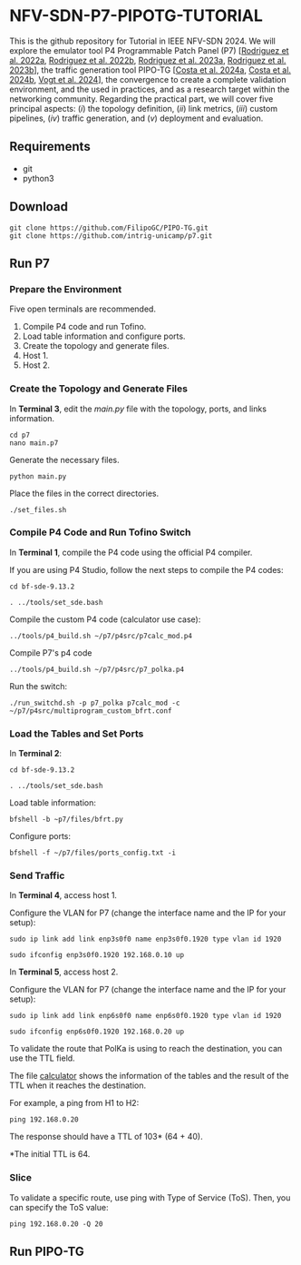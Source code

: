 # NFV-SDN-P7-PIPOTG-TUTORIAL

This is the github repository for Tutorial in IEEE NFV-SDN 2024. We will explore the emulator tool P4 Programmable Patch Panel (P7) [[Rodriguez et al. 2022a](https://opennetworking.org/wp-content/uploads/2022/05/Fabricio-Rodriguez-Final-Slide-Deck-1.pdf), [Rodriguez et  al. 2022b](https://doi.org/10.1145/3546037.3546046), [Rodriguez et al. 2023a](https://doi.org/10.5753/sbrc_estendido.2023.759), [Rodriguez et al. 2023b](https://doi.org/10.1109/NetSoft57336.2023.10175488)], the traffic generation tool PIPO-TG [[Costa et al. 2024a](https://doi.org/10.1109/NOMS59830.2024.10575636), [Costa et al. 2024b](https://doi.org/10.5753/sbrc_estendido.2024.3381), [Vogt et al. 2024](https://doi.org/10.1145/3672202.3673743)], the convergence to create a complete validation environment, and the used in practices, and as a research target within the networking community. Regarding the practical part, we will cover five principal aspects: (*i*) the topology definition, (*ii*) link metrics, (*iii*) custom pipelines, (*iv*) traffic generation, and (*v*) deployment and evaluation.

## Requirements

- git 
- python3

## Download

```
git clone https://github.com/FilipoGC/PIPO-TG.git
git clone https://github.com/intrig-unicamp/p7.git

```

## Run P7

### Prepare the Environment

Five open terminals are recommended.

1. Compile P4 code and run Tofino.
2. Load table information and configure ports.
3. Create the topology and generate files.
4. Host 1.
5. Host 2.

### Create the Topology and Generate Files

In **Terminal 3**, edit the *main.py* file with the topology, ports, and links information.

```
cd p7
nano main.p7
```

Generate the necessary files.
```
python main.py
```

Place the files in the correct directories.
```
./set_files.sh
```

### Compile P4 Code and Run Tofino Switch

In **Terminal 1**, compile the P4 code using the official P4 compiler.

If you are using P4 Studio, follow the next steps to compile the P4 codes:

```
cd bf-sde-9.13.2
```
```
. ../tools/set_sde.bash
```
Compile the custom P4 code (calculator use case):
```
../tools/p4_build.sh ~/p7/p4src/p7calc_mod.p4 
```
Compile P7's p4 code

```
../tools/p4_build.sh ~/p7/p4src/p7_polka.p4
```

Run the switch:

```
./run_switchd.sh -p p7_polka p7calc_mod -c ~/p7/p4src/multiprogram_custom_bfrt.conf
```

### Load the Tables and Set Ports

In **Terminal 2**:
```
cd bf-sde-9.13.2
```
```
. ../tools/set_sde.bash
```
Load table information:
```
bfshell -b ~p7/files/bfrt.py
```
Configure ports:
```
bfshell -f ~/p7/files/ports_config.txt -i
```

### Send Traffic

In **Terminal 4**, access host 1.

Configure the VLAN for P7 (change the interface name and the IP for your setup):

```
sudo ip link add link enp3s0f0 name enp3s0f0.1920 type vlan id 1920
```
```
sudo ifconfig enp3s0f0.1920 192.168.0.10 up
```

In **Terminal 5**, access host 2.

Configure the VLAN for P7 (change the interface name and the IP for your setup):
```
sudo ip link add link enp6s0f0 name enp6s0f0.1920 type vlan id 1920
```
```
sudo ifconfig enp6s0f0.1920 192.168.0.20 up

```

To validate the route that PolKa is using to reach the destination, you can use the TTL field.

The file [calculator](https://docs.google.com/spreadsheets/d/19dWWfbyr4qZv1m4FIzHOO8c77znra906RL7u58ySk80/edit?usp=sharing) shows the information of the tables and the result of the TTL when it reaches the destination.

For example, a ping from H1 to H2:

```
ping 192.168.0.20
```

The response should have a TTL of 103* (64 + 40).

\*The initial TTL is 64.

### Slice

To validate a specific route, use ping with Type of Service (ToS). Then, you can specify the ToS value:

```
ping 192.168.0.20 -Q 20
```

## Run PIPO-TG